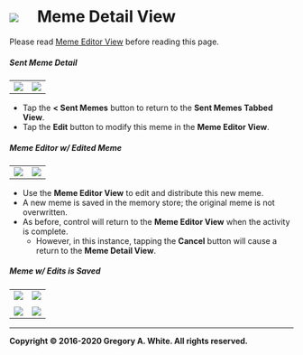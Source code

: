 # ![][AppIcon]&nbsp;&nbsp;&nbsp;&nbsp;&nbsp;Meme Detail View

Please read [Meme Editor View][MEV] before reading this page.

##### Sent Meme Detail
| | |
| :---: | :---: |
| ![][DetailPT] | ![][DetailLS] | 

* Tap the **< Sent Memes** button to return to the **Sent Memes Tabbed View**.
* Tap the **Edit** button to modify this meme in the **Meme Editor View**. 

##### Meme Editor w/ Edited Meme
| | |
| :---: | :---: |
| ![][EditedMemePT] | ![][EditedMemeLS] | 

* Use the **Meme Editor View** to edit and distribute this new meme.
* A new meme is saved in the memory store;  the original meme is not overwritten.
* As before, control will return to the **Meme Editor View** when the activity is complete.
  - However, in this instance, tapping the **Cancel** button will cause a return to the **Meme Detail View**.

##### Meme w/ Edits is Saved
| | |
| :---: | :---: |
| ![][2MemesTablePT] | ![][2MemesTableLS] | 
| | |
| ![][2MemesCollectionPT] | ![][2MemesCollectionLS] | 

---
**Copyright © 2016-2020 Gregory A. White. All rights reserved.**

[AppIcon]:             ../images/MemeMeAppIcon_80.png



[2MemesCollectionLS]:  ../images/SentMemes2MemesCollectionLS.png
[2MemesCollectionPT]:  ../images/SentMemes2MemesCollectionPT.png
[2MemesTableLS]:       ../images/SentMemes2MemesTableLS.png
[2MemesTablePT]:       ../images/SentMemes2MemesTablePT.png
[DetailLS]:            ../images/MemeDetailLS.png
[DetailPT]:            ../images/MemeDetailPT.png
[EditedMemeLS]:        ../images/MemeEditorEditedMemeLS.png
[EditedMemePT]:        ../images/MemeEditorEditedMemePT.png

[MEV]:                 ./MemeEditorView.md
